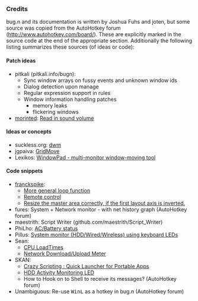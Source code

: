 ### Credits

bug.n and its documentation is written by Joshua Fuhs and joten, but some
source was copied from the AutoHotkey forum
(http://www.autohotkey.com/board/). These are explicitly marked in the source
code at the end of the appropriate section. Additionally the following listing
summarizes these sources (of ideas or code):

#### Patch ideas

* pitkali (pitkali.info/bugn):
  + Sync window arrays on fussy events and unknown window ids
  + Dialog detection upon manage
  + Regular expression support in rules
  + Window information handling patches
    - memory leaks
    - flickering windows
* [morinted](https://github.com/morinted): [Read in sound volume](https://github.com/fuhsjr00/bug.n/issues/11)

#### Ideas or concepts

* suckless.org: [dwm](http://dwm.suckless.org)
* jgpaiva: [GridMove](http://jgpaiva.donationcoders.com/gridmove.html)
* Lexikos: [WindowPad - multi-monitor window-moving tool](http://www.autohotkey.com/forum/topic21703.html)

#### Code snippets

* [franckspike](https://github.com/franckspike):
  + [More general loop function](https://github.com/franckspike/bug.n/commit/e4e615512b363e8c342bf02cf9067cfeb4cc5d57#diff-e42236c27dedd9350fa8c9b9654fd485)
  + [Remote control](https://github.com/franckspike/bug.n/commit/2beacc71aef4d4c46021f97b52ab857efabc871c)
  + [Resize the master area correctly, if the first layout axis is inverted.](https://github.com/franckspike/bug.n/commit/8e6f809d33326408fc1c7e249f5b278708b91565)
* fures: System + Network monitor - with net history graph (AutoHotkey forum)
* maestrith: Script Writer (github.com/maestrith/Script_Writer)
* PhiLho: [AC/Battery status](http://www.autohotkey.com/forum/topic7633.html)
* Pillus: [System monitor (HDD/Wired/Wireless) using keyboard LEDs](http://www.autohotkey.com/board/topic/65308-system-monitor-hddwiredwireless-using-keyboard-leds/)
* Sean:
  + [CPU LoadTimes](http://www.autohotkey.com/forum/topic18913.html)
  + [Network Download/Upload Meter](http://www.autohotkey.com/community/viewtopic.php?t=18033)
* SKAN:
  + [Crazy Scripting : Quick Launcher for Portable Apps](http://www.autohotkey.com/forum/topic22398.html)
  + [HDD Activity Monitoring LED](http://www.autohotkey.com/community/viewtopic.php?p=113890&sid=64d9824fdf252697ff4d5026faba91f8#p113890)
  + How to Hook on to Shell to receive its messages? (AutoHotkey forum)
* Unambiguous: Re-use <kbd>Win</kbd><kbd>L</kbd> as a hotkey in bug.n (AutoHotkey forum)
